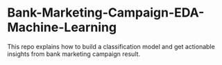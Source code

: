 # Bank-Marketing-Campaign-EDA-Machine-Learning
This repo explains how to build a classification model and get actionable insights from bank marketing campaign result.
